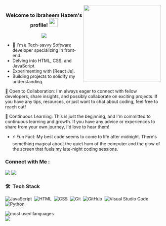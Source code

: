 
<img width="250" align="right" src="https://c.tenor.com/_DOBjnGspYAAAAAM/code-coding.gif">

<h3 align="center">
  Welcome to Ibraheem Hazem's profile!
  <img src="https://media.giphy.com/media/hvRJCLFzcasrR4ia7z/giphy.gif" width="28">
</h3>

<!-- Typing SVG by DenverCoder1 - https://github.com/DenverCoder1/readme-typing-svg -->
<p align="center">
  <a href="https://github.com/DenverCoder1/readme-typing-svg"><img src="https://readme-typing-svg.herokuapp.com/?lines=Front-End%20web%20developer;Turning%20Dreams%20Into%20Reality&font=Fira%20Code&center=true&width=440&height=45&color=f75c7e&vCenter=true&size=22"></a>
</p> 

- 🏢 I'm a Tech-savvy Software developer specializing in front-end.
- Delving into HTML, CSS, and JavaScript.
- Experimenting with [React Js].
- Building projects to solidify my understanding.

🤝 Open to Collaboration:
I'm always eager to connect with fellow developers, share insights, and possibly collaborate on exciting projects. If you have any tips, resources, or just want to chat about coding, feel free to reach out!

🌱 Continuous Learning:
This is just the beginning, and I'm committed to continuous learning and growth. If you have any advice or experiences to share from your own journey, I'd love to hear them!
- ⚡ Fun Fact: My best code seems to come to life after midnight. There's something magical about the quiet hum of the computer and the glow of the screen that fuels my late-night coding sessions.



### Connect with Me :

<a href="https://www.linkedin.com/in/ibrahim-hazem-5b2404297/" target="_blank"><img src="https://img.shields.io/badge/-Ibraheem%20Hazem-0077B5?style=for-the-badge&logo=Linkedin&logoColor=white"/></a>
<a href="https://t.me/Ibrahimhazem14" target="_blank"><img src="https://img.shields.io/badge/-Ibraheem%20Hazem-0077B5?style=for-the-badge&logo=Telegram&logoColor=white"/></a>
### 🛠 &nbsp;Tech Stack
![JavaScript](https://img.shields.io/badge/-JavaScript-05122A?style=flat&logo=javascript)&nbsp;
![HTML](https://img.shields.io/badge/-HTML-05122A?style=flat&logo=HTML5)&nbsp;
![CSS](https://img.shields.io/badge/-CSS-05122A?style=flat&logo=CSS3&logoColor=1572B6)&nbsp;
![Git](https://img.shields.io/badge/-Git-05122A?style=flat&logo=git)&nbsp;
![GitHub](https://img.shields.io/badge/-GitHub-05122A?style=flat&logo=github)&nbsp;
![Visual Studio Code](https://img.shields.io/badge/-Visual%20Studio%20Code-05122A?style=flat&logo=visual-studio-code&logoColor=007ACC)&nbsp;
![Python](https://img.shields.io/badge/-Python%20-05122A?style=flat&logo=python)&nbsp;




<img align="left" src="https://github-readme-stats.vercel.app/api/top-langs?username=IbraheemHazem&show_icons=true&locale=en&layout=compact&theme=radical" alt="most used languages" />
<br>
<a href="https://komarev.com/ghpvc/?username=IbraheemHazem&style=for-the-badge">
    <img src="https://komarev.com/ghpvc/?username=IbraheemHazem&style=for-the-badge">
</a>

